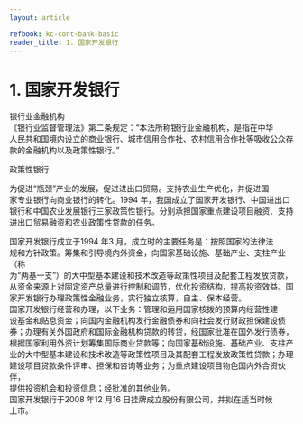 ```yaml
---
layout: article

refbook: kc-cont-bank-basic
reader_title: 1. 国家开发银行
---
```


# 1. 国家开发银行

<p>银行业金融机构<br />
      《银行业监督管理法》第二条规定：“本法所称银行业金融机构，是指在中华<br />
      人民共和国境内设立的商业银行、城市信用合作社、农村信用合作社等吸收公众存<br />
      款的金融机构以及政策性银行。”</p>
    <p>政策性银行</p>
    <p>为促进“瓶颈”产业的发展，促进进出口贸易。支持农业生产优化，并促进国<br />
      家专业银行向商业银行的转化。1994 年，我国成立了国家开发银行、中国进出口<br />
      银行和中国农业发展银行三家政策性银行。分别承担国家重点建设项目融资、支持<br />
    进出口贸易融资和农业政策性贷款的任务。</p>
    <p>国家开发银行成立于1994 年3 月，成立时的主要任务是：按照国家的法律法<br />
      规和方针政策。筹集和引导境内外资金，向国家基础设施、基础产业、支柱产业（称<br />
      为“两基一支”）的大中型基本建设和技术改造等政策性项目及配套工程发放贷款，<br />
      从资金来源上对固定资产总量进行控制和调节，优化投资结构，提高投资效益。国<br />
      家开发银行办理政策性金融业务，实行独立核算，自主、保本经营。<br />
      国家开发银行经营和办理，以下业务：管理和运用国家核拨的预算内经营性建<br />
      设基金和贴息资金；向国内金融机构发行金融债券和向社会发行财政担保建设债<br />
      券；办理有关外国政府和国际金融机构贷款的转贷，经国家批准在国外发行债券，<br />
      根据国家利用外资计划筹集国际商业贷款等；向国家基础设施、基础产业、支柱产<br />
      业的大中型基本建设和技术改造等政策性项目及其配套工程发放政策性贷款；办理<br />
      建设项目贷款条件评审、担保和咨询等业务；为重点建设项目物色国内外合资伙伴，<br />
      提供投资机会和投资信息；经批准的其他业务。<br />
      国家开发银行于2008 年12 月16 日挂牌成立股份有限公司，并拟在适当时候<br />
    上市。</p>